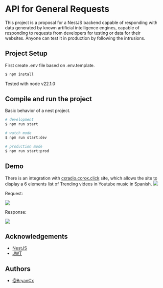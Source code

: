 
# API for General Requests

This project is a proposal for a NestJS backend capable of responding with data generated by known artificial intelligence engines, capable of responding to requests from developers for testing or data for their websites.  Anyone can test it in production by following the intrusions.


## Project Setup
First create .env file based on .env.template.

```bash
$ npm install
```
Tested with node v22.1.0
## Compile and run the project
Basic behavior of a nest project.
```bash
# development
$ npm run start

# watch mode
$ npm run start:dev

# production mode
$ npm run start:prod
```
## Demo
There is an integration with  <a href="https://corox.click/cxradio/">cxradio.corox.click</a> site, which allows the site to display a 6 elements list of Trending videos in Youtube music in Spanish.
<img src="https://firebasestorage.googleapis.com/v0/b/corox-radios.appspot.com/o/screenview.png?alt=media"/>

Request:  

<img src ="https://firebasestorage.googleapis.com/v0/b/corox-radios.appspot.com/o/request.png?alt=media"/>

Response:  
 
<img src ="https://firebasestorage.googleapis.com/v0/b/corox-radios.appspot.com/o/Response.png?alt=media"/>

## Acknowledgements

 - [NestJS](https://docs.nestjs.com/)
 - [JWT](https://jwt.io/introduction)



## Authors

- [@BryanCx](https://github.com/CoroTapia6191)

